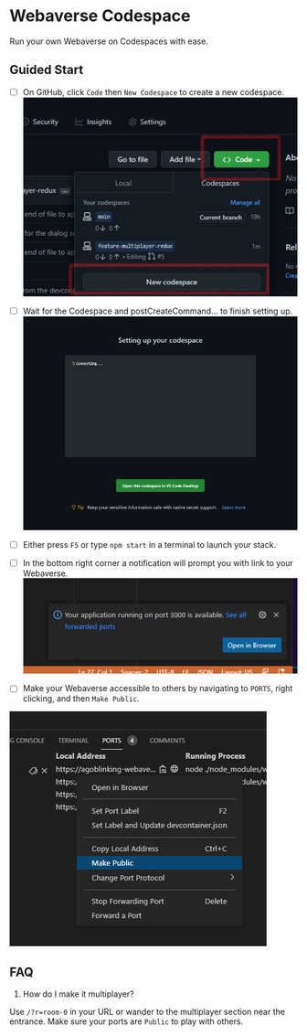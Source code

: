 # Webaverse Codespace
Run your own Webaverse on Codespaces with ease.

## Guided Start
 - [ ] On GitHub, click `Code` then `New Codespace` to create a new codespace.
![Wait for it](./image/codespace%20setup.png)

 - [ ] Wait for the Codespace and postCreateCommand... to finish setting up. 
![Wait for it](./image/codespace%20wait.png)

 - [ ] Either press `F5` or type `npm start` in a terminal to launch your stack.

 - [ ] In the bottom right corner a notification will prompt you with link to your Webaverse.
![App Link](./image/app%20link.png)

 - [ ] Make your Webaverse accessible to others by navigating to `PORTS`, right clicking, and then `Make Public`.

![App Link](./image/make%20public.png)

## FAQ
 1. How do I make it multiplayer?

Use `/?r=room-0` in your URL or wander to the multiplayer section near the entrance. Make sure your ports are `Public` to play with others.

